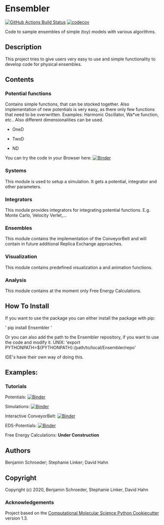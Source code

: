 Ensembler
==============================
[//]: # (Badges)
[![GitHub Actions Build Status](https://github.com/rinikerlab/ensembler/workflows/CI/badge.svg)](https://github.com/rinikerlab/ensembler/actions?query=branch%3Amaster+workflow%3ACI)
[![codecov](https://codecov.io/gh/rinikerlab/Ensembler/branch/master/graph/badge.svg)](https://codecov.io/gh/rinikerlab/Ensembler/branch/master)


Code to sample ensembles of simple (toy) models with various algorithms. 

## Description
This project tries to give users very easy to use and simple functionality to develop code for physical ensembles.
 
## Contents
### Potential functions

  Contains simple functions, that can be stocked together. 
  Also implementation of new potentials is very easy, as there only few functions that need to be overwritten.
  Examples: Harmonic Oscillator, Wa*ve function, etc.. 
  Also different dimensionalities can be used.

   * OneD

   * TwoD

   * ND

   You can try the code in your Browser here: [![Binder](https://mybinder.org/badge_logo.svg)](https://mybinder.org/v2/gh/rinikerlab/Ensembler/build_release_1?filepath=examples%2FBasicPotentials.ipynb)

### Systems

   This module is used to setup a simulation. It gets a potential, integrator and other parameters.

### Integrators

   This module provides integrators for integrating potential functions. E.g. Monte Carlo, Velocity Verlet,...

### Ensembles

   This module contains the implementation of the ConveyorBelt and will contain in future additional Replica Exchange approaches.

### Visualization

   This module contains predefined visualization a and animation functions.

### Analysis

   This module contains at the moment only Free Energy Calculations.

## How To Install
If you want to use the package you can either install the package with pip:

   ' pip install Ensembler '

Or you can also add the path to the Ensembler repository, if you want to use the code and modify it.
   UNIX:
   'export PYTHONPATH=${PYTHONPATH}:/path/to/local/Ensembler/repo'

   IDE's have their own way of doing this.

## Examples:

### Tutorials

Potentials: [![Binder](https://mybinder.org/badge_logo.svg)](https://mybinder.org/v2/gh/rinikerlab/Ensembler/build_release_1?filepath=examples%2FBasicPotentials.ipynb)

Simulations: [![Binder](https://mybinder.org/badge_logo.svg)](https://mybinder.org/v2/gh/rinikerlab/Ensembler/build_release_1?filepath=examples%2FBasicSimulations.ipynb)

Interactive ConveyorBelt: [![Binder](https://mybinder.org/badge_logo.svg)](https://mybinder.org/v2/gh/rinikerlab/Ensembler/build_release_1?filepath=examples%2FConveyorBelt.ipynb)

EDS-Potentials: [![Binder](https://mybinder.org/badge_logo.svg)](https://mybinder.org/v2/gh/rinikerlab/Ensembler/build_release_1?filepath=examples%2FEDS.ipynb)

Free Energy Calculations: __Under Construction__


## Authors

Benjamin Schroeder;
Stephanie Linker;
David Hahn

## Copyright

Copyright (c) 2020, Benjamin Schroeder, Stephanie Linker, David Hahn


### Acknowledgements
 
Project based on the 
[Computational Molecular Science Python Cookiecutter](https://github.com/molssi/cookiecutter-cms) version 1.3.
